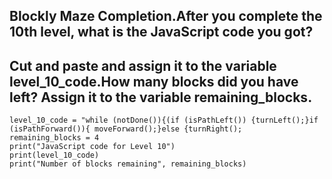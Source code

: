 ## Blockly Maze Completion.After you complete the 10th level, what is the JavaScript code you got? 
## Cut and paste and assign it to the variable level_10_code.How many blocks did you have left? Assign it to the variable remaining_blocks.

```
level_10_code = "while (notDone()){(if (isPathLeft()) {turnLeft();}if (isPathForward()){ moveForward();}else {turnRight(); 
remaining_blocks = 4
print("JavaScript code for Level 10")
print(level_10_code)
print("Number of blocks remaining", remaining_blocks)
```
